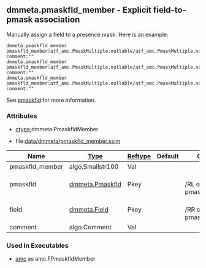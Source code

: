 ## dmmeta.pmaskfld_member - Explicit field-to-pmask association
<a href="#dmmeta-pmaskfld_member"></a>

Manually assign a field to a presence mask.
Here is an example:
```
dmmeta.pmaskfld_member  pmaskfld_member:atf_amc.PmaskMultiple.nullable/atf_amc.PmaskMultiple.value1                                comment:""
dmmeta.pmaskfld_member  pmaskfld_member:atf_amc.PmaskMultiple.nullable/atf_amc.PmaskMultiple.value3                                comment:""
dmmeta.pmaskfld_member  pmaskfld_member:atf_amc.PmaskMultiple.nullable/atf_amc.PmaskMultiple.value5                                comment:""
```
See [pmaskfld](pmaskfld.md) for more information.

### Attributes
<a href="#attributes"></a>
* [ctype:](/txt/ssimdb/dmmeta/ctype.md)dmmeta.PmaskfldMember

* file:[data/dmmeta/pmaskfld_member.ssim](/data/dmmeta/pmaskfld_member.ssim)

|Name|[Type](/txt/ssimdb/dmmeta/ctype.md)|[Reftype](/txt/ssimdb/dmmeta/reftype.md)|Default|Comment|
|---|---|---|---|---|
|pmaskfld_member|algo.Smallstr100|Val|
|pmaskfld|[dmmeta.Pmaskfld](/txt/ssimdb/dmmeta/pmaskfld.md)|Pkey||<br>/RL of pmaskfld_member|
|field|[dmmeta.Field](/txt/ssimdb/dmmeta/field.md)|Pkey||<br>/RR of pmaskfld_member|
|comment|algo.Comment|Val|

### Used In Executables
<a href="#used-in-executables"></a>
* [amc](/txt/exe/amc/README.md) as amc.FPmaskfldMember


